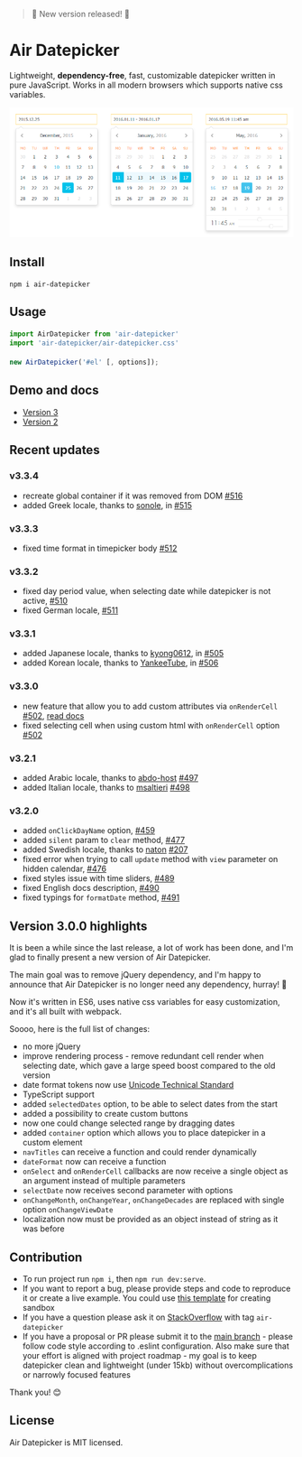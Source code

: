 > :tada: New version released! :tada:

# Air Datepicker

Lightweight, **dependency-free**, fast, customizable datepicker written in pure JavaScript. Works in all modern browsers which supports native css variables.

![air datepicker image](https://github.com/t1m0n/air-datepicker/raw/master/promo-img.png)

## Install

```
npm i air-datepicker
```

## Usage
```javascript
import AirDatepicker from 'air-datepicker'
import 'air-datepicker/air-datepicker.css'

new AirDatepicker('#el' [, options]);
```

## Demo and docs
* [Version 3](https://air-datepicker.com)
* [Version 2](http://t1m0n.name/air-datepicker/docs/)

## Recent updates

### v3.3.4
* recreate global container if it was removed from DOM [#516](https://github.com/t1m0n/air-datepicker/issues/516)
* added Greek locale, thanks to [sonole](https://github.com/sonole), in [#515](https://github.com/t1m0n/air-datepicker/pull/515)

### v3.3.3
* fixed time format in timepicker body [#512](https://github.com/t1m0n/air-datepicker/issues/512)

### v3.3.2
* fixed day period value, when selecting date while datepicker is not active, [#510](https://github.com/t1m0n/air-datepicker/issues/510)
* fixed German locale, [#511](https://github.com/t1m0n/air-datepicker/issues/511)

### v3.3.1
* added Japanese locale, thanks to [kyong0612](https://github.com/kyong0612), in [#505](https://github.com/t1m0n/air-datepicker/pull/505)
* added Korean locale, thanks to [YankeeTube](https://github.com/YankeeTube), in [#506](https://github.com/t1m0n/air-datepicker/pull/506)

### v3.3.0
* new feature that allow you to add custom attributes via `onRenderCell` [#502](https://github.com/t1m0n/air-datepicker/issues/502), [read docs](https://air-datepicker.com/docs?scrollTo=onRenderCell)
* fixed selecting cell when using custom html with `onRenderCell` option  [#502](https://github.com/t1m0n/air-datepicker/issues/502)

### v3.2.1
* added Arabic locale, thanks to [abdo-host](https://github.com/abdo-host) [#497](https://github.com/t1m0n/air-datepicker/pull/497)
* added Italian locale, thanks to [msaltieri](https://github.com/msaltieri) [#498](https://github.com/t1m0n/air-datepicker/pull/498)

### v3.2.0
* added `onClickDayName` option, [#459](https://github.com/t1m0n/air-datepicker/issues/459)
* added `silent` param to `clear` method, [#477](https://github.com/t1m0n/air-datepicker/issues/477)
* added Swedish locale, thanks to [naton](https://github.com/naton) [#207](https://github.com/t1m0n/air-datepicker/pull/207)
* fixed error when trying to call `update` method with `view` parameter on hidden calendar, [#476](https://github.com/t1m0n/air-datepicker/issues/476)
* fixed styles issue with time sliders, [#489](https://github.com/t1m0n/air-datepicker/issues/489)
* fixed English docs description, [#490](https://github.com/t1m0n/air-datepicker/issues/490)
* fixed typings for `formatDate` method, [#491](https://github.com/t1m0n/air-datepicker/issues/491)


## Version 3.0.0 highlights
It is been a while since the last release, a lot of work has been done, and I'm glad to finally present a new version of Air Datepicker.

The main goal was to remove jQuery dependency, and I'm happy to announce that Air Datepicker is no longer need any dependency, hurray! :partying_face:  

Now it's written in ES6, uses native css variables for easy customization, and it's all built with webpack.

Soooo, here is the full list of changes:

* no more jQuery
* improve rendering process - remove redundant cell render when selecting date, which gave a large speed boost compared to the old version
* date format tokens now use [Unicode Technical Standard](https://www.unicode.org/reports/tr35/tr35-dates.html#Date_Field_Symbol_Table)
* TypeScript support
* added `selectedDates` option, to be able to select dates from the start
* added a possibility to create custom buttons
* now one could change selected range by dragging dates
* added `container` option which allows you to place datepicker in a custom element
* `navTitles` can receive a function and could render dynamically
* `dateFormat` now can receive a function
* `onSelect` and `onRenderCell` callbacks are now receive a single object as an argument instead of multiple parameters
* `selectDate` now receives second parameter with options
* `onChangeMonth`, `onChangeYear`, `onChangeDecades` are replaced with single option `onChangeViewDate`
* localization now must be provided as an object instead of string as it was before

## Contribution

* To run project run `npm i`, then `npm run dev:serve`.
* If you want to report a bug, please provide steps and code to reproduce it or create a live example. You could use [this template](https://codesandbox.io/s/air-datepicker-c1lmk) for creating sandbox
* If you have a question please ask it on [StackOverflow](https://stackoverflow.com/questions/ask) with tag `air-datepicker`
* If you have a proposal or PR please submit it to the [main branch](https://github.com/t1m0n/air-datepicker/tree/v3) - please follow code style according to .eslint configuration.
Also make sure that your effort is aligned with project roadmap - my goal is to keep datepicker clean and lightweight (under 15kb) without overcomplications or narrowly focused features

Thank you! :blush:

## License

Air Datepicker is MIT licensed.
